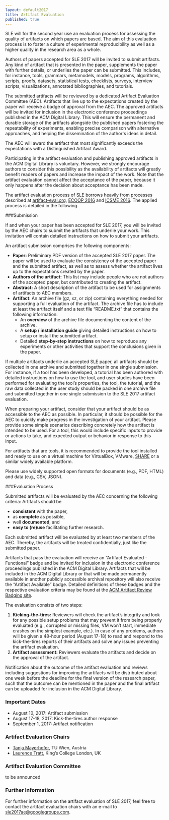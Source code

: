 ```yaml
---
layout: default2017
title: Artifact Evaluation
published: true
---
```


SLE will for the second year use an evaluation process for assessing the quality of artifacts on which papers are based. The aim of this evaluation process is to foster a culture of experimental reproducibility as well as a higher quality in the research area as a whole. 

Authors of papers accepted for SLE 2017 will be invited to submit artifacts. Any kind of artifact that is presented in the paper, supplements the paper with further details, or underlies the paper can be submitted. This includes, for instance, tools, grammars, metamodels, models, programs, algorithms, scripts, proofs, datasets, statistical tests, checklists, surveys, interview scripts, visualizations, annotated bibliographies, and tutorials. 

The submitted artifacts will be reviewed by a dedicated Artifact Evaluation Committee (AEC). Artifacts that live up to the expectations created by the paper will receive a badge of approval from the AEC. The approved artifacts will be invited for inclusion in the electronic conference proceedings published in the ACM Digital Library. This will ensure the permanent and durable storage of the artifacts alongside the published papers fostering the repeatability of experiments, enabling precise comparison with alternative approaches, and helping the dissemination of the author's ideas in detail.

The AEC will award the artifact that most significantly exceeds the expectations with a Distinguished Artifact Award.

Participating in the artifact evaluation and publishing approved artifacts in the ACM Digital Library is voluntary. However, we strongly encourage authors to consider this possibility as the availability of artifacts will greatly benefit readers of papers and increase the impact of the work. Note that the artifact evaluation cannot affect the acceptance of the paper, because it only happens after the decision about acceptance has been made.

The artifact evaluation process of SLE borrows heavily from processes described at [artifact-eval.org](http://www.artifact-eval.org/), [ECOOP 2016](http://2016.ecoop.org/track/ecoop-2016-artifacts) and [ICSME 2016](http://icsme2016.github.io/cfp/artifacts-track.html). The applied process is detailed in the following.

###Submission

If and when your paper has been accepted for SLE 2017, you will be invited by the AEC chairs to submit the artifacts that underlie your work. This invitation will contain detailed instructions on how to submit your artifacts.

An artifact submission comprises the following components:

- **Paper:** Preliminary PDF version of the accepted SLE 2017 paper. The paper will be used to evaluate the consistency of the accepted paper and the submitted artifact, as well as to assess whether the artifact lives up to the expectations created by the paper.
- **Authors of the artifact:** This list may include people who are not authors of the accepted paper, but contributed to creating the artifact.
- **Abstract:** A short description of the artifact to be used for assignments of artifacts to AEC members.
- **Artifact**: An archive file (gz, xz, or zip) containing everything needed for supporting a full evaluation of the artifact. The archive file has to include at least the artifact itself and a text file “README.txt” that contains the following information:
    + An **overview** of the archive file documenting the content of the archive.
    + A **setup / installation guide** giving detailed instructions on how to setup or install the submitted artifact.
    + Detailed **step-by-step instructions** on how to reproduce any experiments or other activities that support the conclusions given in the paper.

If multiple artifacts underlie an accepted SLE paper, all artifacts should be collected in one archive and submitted together in one single submission. For instance, if a tool has been developed, a tutorial has been authored with detailed instructions on how to use the tool, and user studies have been performed for evaluating the tool’s properties, the tool, the tutorial, and the raw data collected in the user study should be packed in one archive file and submitted together in one single submission to the SLE 2017 artifact evaluation.

When preparing your artifact, consider that your artifact should be as accessible to the AEC as possible. In particular, it should be possible for the AEC to quickly make progress in the investigation of your artifact. Please provide some simple scenarios describing concretely how the artifact is intended to be used. For a tool, this would include specific inputs to provide or actions to take, and expected output or behavior in response to this input.

For artifacts that are tools, it is recommended to provide the tool installed and ready to use on a virtual machine for VirtualBox, VMware, [SHARE](http://is.tm.tue.nl/staff/pvgorp/share) or a similar widely available platform.

Please use widely supported open formats for documents (e.g., PDF, HTML) and data (e.g., CSV, JSON).

###Evaluation Process

Submitted artifacts will be evaluated by the AEC concerning the following criteria: Artifacts should be

- **consistent** with the paper,
- as **complete** as possible,
- well **documented**, and
- **easy to (re)use** facilitating further research.

Each submitted artifact will be evaluated by at least two members of the AEC. Thereby, the artifacts will be treated confidentially, just like the submitted paper. 

Artifacts that pass the evaluation will receive an “Artifact Evaluated - Functional” badge and be invited for inclusion in the electronic conference proceedings published in the ACM Digital Library. Artifacts that will be included in the ACM Digital Library or that will be made permanently available in another publicly accessible archival repository will also receive the “Artifact Available” badge. Detailed definitions of these badges and the respective evaluation criteria may be found at the [ACM Artifact Review Badging site](https://www.acm.org/publications/policies/artifact-review-badging).

The evaluation consists of two steps:

1. **Kicking-the-tires:** Reviewers will check the artifact’s integrity and look for any possible setup problems that may prevent it from being properly evaluated (e.g., corrupted or missing files, VM won’t start, immediate crashes on the simplest example, etc.). In case of any problems, authors will be given a 48-hour period (August 17-18) to read and respond to the kick-the-tires reports of their artifacts and solve any issues preventing the artifact evaluation.
2. **Artifact assessment:** Reviewers evaluate the artifacts and decide on the approval of the artifact.

Notification about the outcome of the artifact evaluation and reviews including suggestions for improving the artifacts will be distributed about one week before the deadline for the final version of the research paper, such that the outcome can be mentioned in the paper and the final artifact can be uploaded for inclusion in the ACM Digital Library.

### Important Dates

- August 10, 2017: Artifact submission
- August 17-18, 2017: Kick-the-tires author response
- September 1, 2017: Artifact notification

### Artifact Evaluation Chairs

- [Tanja Mayerhofer](http://www.big.tuwien.ac.at/staff/tmayerhofer), TU Wien, Austria
- [Laurence Tratt](http://tratt.net/laurie), King’s College London, UK

### Artifact Evaluation Committee

to be announced

### Further Information

For further information on the artifact evaluation of SLE 2017, feel free to contact the artifact evaluation chairs with an e-mail to [sle2017ae@googlegroups.com](mailto:sle2017ae@googlegroups.com).
